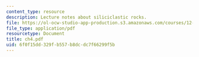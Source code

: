 ```yaml
---
content_type: resource
description: Lecture notes about siliciclastic rocks.
file: https://ol-ocw-studio-app-production.s3.amazonaws.com/courses/12-110-sedimentary-geology-spring-2007/6f0f15dd329fb557b8dcdc7f66299f5b_ch4.pdf
file_type: application/pdf
resourcetype: Document
title: ch4.pdf
uid: 6f0f15dd-329f-b557-b8dc-dc7f66299f5b
---
```

